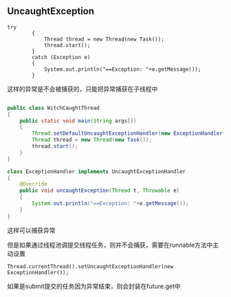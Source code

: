 ## UncaughtException
```text
try
		{
			Thread thread = new Thread(new Task());
			thread.start();
		}
		catch (Exception e)
		{
			System.out.println("==Exception: "+e.getMessage());
		}
```
这样的异常是不会被捕获的，只能把异常捕获在子线程中
```java

public class WitchCaughtThread
{
    public static void main(String args[])
    {
        Thread.setDefaultUncaughtExceptionHandler(new ExceptionHandler());
        Thread thread = new Thread(new Task());
        thread.start();
    }
}

class ExceptionHandler implements UncaughtExceptionHandler
{
    @Override
    public void uncaughtException(Thread t, Throwable e)
    {
        System.out.println("==Exception: "+e.getMessage());
    }
}
```
这样可以捕获异常

但是如果通过线程池调提交线程任务，则并不会捕获，需要在runnable方法中主动设置
```text
Thread.currentThread().setUncaughtExceptionHandler(new ExceptionHandler());
```
如果是submit提交的任务因为异常结束，则会封装在future.get中





